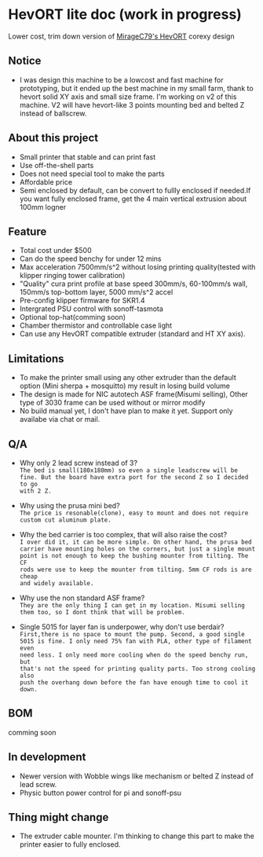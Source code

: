 # HevORT lite doc (work in progress)

Lower cost, trim down version of  [MirageC79's HevORT](https://github.com/MirageC79/HevORT) corexy design

## Notice  
- I was design this machine to be a lowcost and fast machine for prototyping, but it ended up the best machine in my small farm, thank to hevort solid XY axis and small size frame. I'm working on v2 of this machine. V2 will have hevort-like 3 points mounting bed and belted Z instead of ballscrew.   

## About this project

- Small printer that stable and can print fast  
- Use off-the-shell parts  
- Does not need special tool to make the parts  
- Affordable price  
- Semi enclosed by default, can be convert to fullly enclosed if needed.If you want fully enclosed frame, get the 4 main vertical extrusion about 100mm logner  

## Feature

- Total cost under $500  
- Can do the speed benchy for under 12 mins  
- Max acceleration 7500mm/s^2 without losing printing quality(tested with klipper ringing tower calibration)  
- "Quality" cura print profile at base speed 300mm/s, 60-100mm/s wall, 150mm/s top-bottom layer, 5000 mm/s^2 accel  
- Pre-config klipper firmware for SKR1.4  
- Intergrated PSU control with sonoff-tasmota  
- Optional top-hat(comming soon)  
- Chamber thermistor and controllable case light  
- Can use any HevORT compatible extruder (standard and HT XY axis).  

## Limitations  

- To make the printer small using any other extruder than the default option (Mini sherpa + mosquitto) my result in losing build volume  
- The design is made for NIC autotech ASF frame(Misumi selling), Other type of 3030 frame can be used without or mirror modify  
- No build manual yet, I don't have plan to make it yet. Support only availabe via chat or mail.  


## Q/A

- Why only 2 lead screw instead of 3?  
	<code>The bed is small(180x180mm) so even a single leadscrew will be fine. But the board have extra port for the second Z so I decided to go with 2 Z.</code>  

- Why using the prusa mini bed?  
	<code>The price is resonable(clone), easy to mount and does not require custom cut aluminum plate.</code>
	
- Why the bed carrier is too complex, that will also raise the cost?  
	<code>I over did it, it can be more simple. On other hand, the prusa bed carrier have mounting holes on the corners, but just a single mount point is not enough to keep the bushing mounter from tilting. The CF rods were use to keep the mounter from tilting. 5mm CF rods is are cheap and widely available.</code>  
	
	
- Why use the non standard ASF frame?  
	<code>They are the only thing I can get in my location. Misumi selling them too, so I dont think that will be problem.</code>
	
- Single 5015 for layer fan is underpower, why don't use berdair?  
	<code>First,there is no space to mount the pump. Second, a good single 5015 is fine. I only need 75% fan with PLA, other type of filament even need less. I only need more cooling when do the speed benchy run, but that's not the speed for printing quality parts. Too strong cooling also push the overhang down before the fan have enough time to cool it down.</code>
	
## BOM  
comming soon  
	
## In development

- Newer version with Wobble wings like mechanism or belted Z instead of lead screw.  
- Physic button power control for pi and sonoff-psu  

## Thing might change  

- The extruder cable mounter. I'm thinking to change this part to make the printer easier to fully enclosed.  

